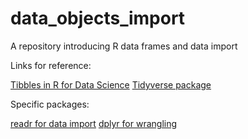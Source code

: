 # data_objects_import
A repository introducing R data frames and data import

Links for reference:

[Tibbles in R for Data Science](http://r4ds.had.co.nz/tibbles.html)
[Tidyverse package](https://www.tidyverse.org)

Specific packages:

[readr for data import](http://readr.tidyverse.org)
[dplyr for wrangling](http://dplyr.tidyverse.org)
